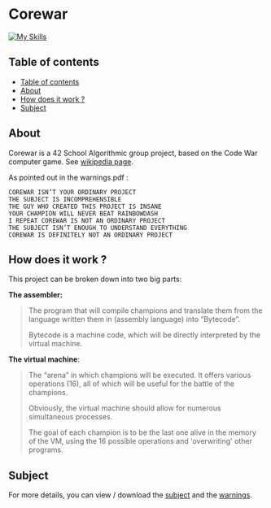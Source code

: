 # Corewar
[![My Skills](https://skills.thijs.gg/icons?i=c&theme=light)](https://skills.thijs.gg)
## Table of contents
- [Table of contents](#table-of-contents)
- [About](#about)
- [How does it work ?](#how-does-it-work-)
- [Subject](#subject)

## About
Corewar is a 42 School Algorithmic group project, based on the Code War computer game. See [wikipedia page](https://en.wikipedia.org/wiki/Core_War).

As pointed out in the warnings.pdf :
```
COREWAR ISN’T YOUR ORDINARY PROJECT
THE SUBJECT IS INCOMPREHENSIBLE
THE GUY WHO CREATED THIS PROJECT IS INSANE
YOUR CHAMPION WILL NEVER BEAT RAINBOWDASH
I REPEAT COREWAR IS NOT AN ORDINARY PROJECT
THE SUBJECT ISN’T ENOUGH TO UNDERSTAND EVERYTHING
COREWAR IS DEFINITELY NOT AN ORDINARY PROJECT
```
## How does it work ?

This project can be broken down into two big parts:

__**The assembler:**__
> The program that will compile champions and translate them from the language written them in (assembly language) into “Bytecode”.
> 
> Bytecode is a machine code, which will be directly interpreted by the virtual machine.

__**The virtual machine**__:
> The “arena” in which champions will be executed. It offers various operations (16), all of which will be useful for the battle of the champions.
> 
> Obviously, the virtual machine should allow for numerous simultaneous processes.
> 
> The goal of each champion is to be the last one alive in the memory of the VM, using the 16 possible operations and 'overwriting' other programs.

## Subject
For more details, you can view / download the [subject](en.subject.pdf) and the [warnings](en.warning.pdf).
